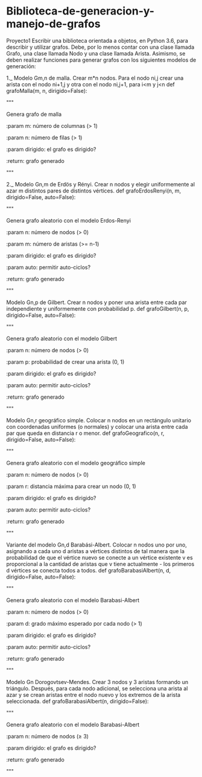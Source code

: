 # Biblioteca-de-generacion-y-manejo-de-grafos

Proyecto1
Escribir una biblioteca orientada a objetos, en Python 3.6, para describir y utilizar grafos. Debe, por lo menos contar con una clase llamada Grafo, una clase llamada Nodo y una clase llamada Arista. Asimismo, se deben realizar funciones para generar grafos con los siguientes modelos de generación:

1._ Modelo Gm,n de malla. Crear m*n nodos. Para el nodo ni,j crear una arista con el nodo ni+1,j y otra con el nodo ni,j+1, para i<m y j<n
def grafoMalla(m, n, dirigido=False):

   """
   
   Genera grafo de malla
   
   :param m: número de columnas (> 1)
   
   :param n: número de filas (> 1)
   
   :param dirigido: el grafo es dirigido?
   
   :return: grafo generado
   
   """



2._ Modelo Gn,m de Erdös y Rényi. Crear n nodos y elegir uniformemente al azar m distintos pares de distintos vértices.
def grafoErdosRenyi(n, m, dirigido=False, auto=False):

   """
   
   Genera grafo aleatorio con el modelo Erdos-Renyi
   
   :param n: número de nodos (> 0)
   
   :param m: número de aristas (>= n-1)
   
   :param dirigido: el grafo es dirigido?
   
   :param auto: permitir auto-ciclos?
   
   :return: grafo generado
   
   """
   
Modelo Gn,p de Gilbert. Crear n nodos y poner una arista entre cada par independiente y uniformemente con probabilidad p.
def grafoGilbert(n, p, dirigido=False, auto=False):

   """
   
   Genera grafo aleatorio con el modelo Gilbert
   
   :param n: número de nodos (> 0)
   
   :param p: probabilidad de crear una arista (0, 1)
   
   :param dirigido: el grafo es dirigido?
   
   :param auto: permitir auto-ciclos?
   
   :return: grafo generado
   
   """
   
Modelo Gn,r geográfico simple. Colocar n nodos en un rectángulo unitario con coordenadas uniformes (o normales) y colocar una arista entre cada par que queda en distancia r o menor.
def grafoGeografico(n, r, dirigido=False, auto=False):

   """
   
   Genera grafo aleatorio con el modelo geográfico simple
   
   :param n: número de nodos (> 0)
   
   :param r: distancia máxima para crear un nodo (0, 1)
   
   :param dirigido: el grafo es dirigido?
   
   :param auto: permitir auto-ciclos?
   
   :return: grafo generado
   
   """
   
Variante del modelo Gn,d Barabási-Albert. Colocar n nodos uno por uno, asignando a cada uno d aristas a vértices distintos de tal manera que la probabilidad de que el vértice nuevo se conecte a un vértice existente v es proporcional a la cantidad de aristas que v tiene actualmente - los primeros d vértices se conecta todos a todos.
def grafoBarabasiAlbert(n, d, dirigido=False, auto=False):

   """
   
   Genera grafo aleatorio con el modelo Barabasi-Albert
   
   :param n: número de nodos (> 0)
   
   :param d: grado máximo esperado por cada nodo (> 1)
   
   :param dirigido: el grafo es dirigido?
   
   :param auto: permitir auto-ciclos?
   
   :return: grafo generado
   
   """
   
Modelo Gn Dorogovtsev-Mendes. Crear 3 nodos y 3 aristas formando un triángulo. Después, para cada nodo adicional, se selecciona una arista al azar y se crean aristas entre el nodo nuevo y los extremos de la arista seleccionada.
def grafoBarabasiAlbert(n, dirigido=False):

   """
   
   Genera grafo aleatorio con el modelo Barabasi-Albert
   
   :param n: número de nodos (≥ 3)
   
   :param dirigido: el grafo es dirigido?
   
   :return: grafo generado
   
   """
